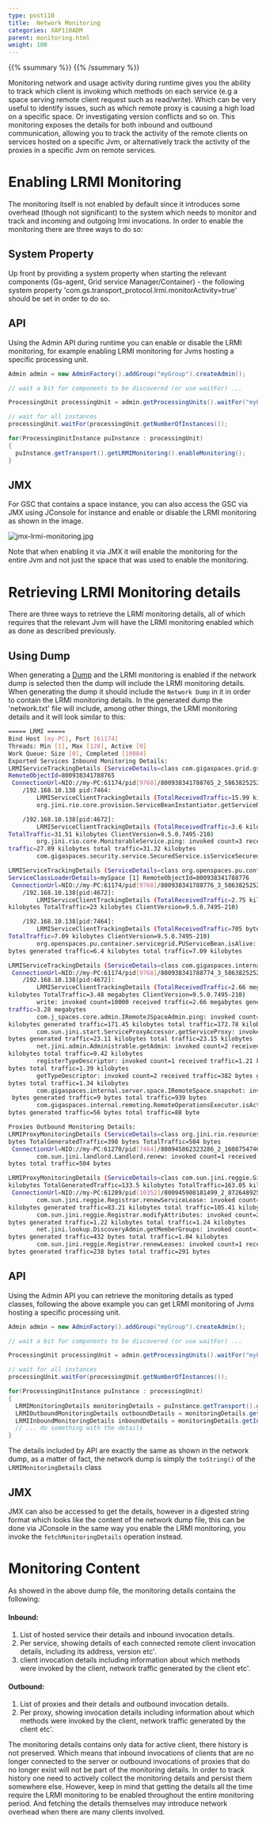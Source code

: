 ```yaml
---
type: post110
title:  Network Monitoring
categories: XAP110ADM
parent: monitoring.html
weight: 100
---
```



{{% ssummary %}} {{% /ssummary %}}



Monitoring network and usage activity during runtime gives you the ability to track which client is invoking which methods on each service (e.g a space serving remote client request such as read/write). Which can be very useful to identify issues, such as which remote proxy is causing a high load on a specific space. Or investigating version conflicts and so on. This monitoring exposes the details for both inbound and outbound communication, allowing you to track the activity of the remote clients on services hosted on a specific Jvm, or alternatively track the activity of the proxies in a specific Jvm on remote services.

# Enabling LRMI Monitoring

The monitoring itself is not enabled by default since it introduces some overhead (though not significant) to the system which needs to monitor and track and incoming and outgoing lrmi invocations. In order to enable the monitoring there are three ways to do so:

## System Property

Up front by providing a system property when starting the relevant components (Gs-agent, Grid service Manager/Container) - the following system property 'com.gs.transport_protocol.lrmi.monitorActivity=true' should be set in order to do so.

## API

Using the Admin API during runtime you can enable or disable the LRMI monitoring, for example enabling LRMI monitoring for Jvms hosting a specific processing unit.


```java
Admin admin = new AdminFactory().addGroup("myGroup").createAdmin();

// wait a bit for components to be discovered (or use waitFor) ...

ProcessingUnit processingUnit = admin.getProcessingUnits().waitFor("myProcesingUnit");

// wait for all instances
processingUnit.waitFor(processingUnit.getNumberOfInstances());

for(ProcessingUnitInstance puInstance : processingUnit)
{
  puInstance.getTransport().getLRMIMonitoring().enableMonitoring();
}
```

## JMX

For GSC that contains a space instance, you can also access the GSC via JMX using JConsole for instance and enable or disable the LRMI monitoring as shown in the image.

![jmx-lrmi-monitoring.jpg](/attachment_files/jmx-lrmi-monitoring.jpg)

Note that when enabling it via JMX it will enable the monitoring for the entire Jvm and not just the space that was used to enable the monitoring.

# Retrieving LRMI Monitoring details

There are three ways to retrieve the LRMI monitoring details, all of which requires that the relevant Jvm will have the LRMI monitoring enabled which as done as described previously.

## Using Dump

When generating a [Dump]({{%currentjavaurl%}}/dump.html) and the LRMI monitoring is enabled if the network dump is selected then the dump will include the LRMI monitoring details. When generating the dump it should include the `Network Dump` in it in order to contain the LRMI monitoring details. In the generated dump the 'network.txt' file will include, among other things, the LRMI monitoring details and it will look similar to this:


```bash
===== LRMI =====
Bind Host [my-PC], Port [61174]
Threads: Min [1], Max [128], Active [0]
Work Queue: Size [0], Completed [10084]
Exported Services Inbound Monitoring Details:
LRMIServiceTrackingDetails (ServiceDetails=class com.gigaspaces.grid.gsc.GSCImpl ServiceClassLoaderDetails=GSC
RemoteObjectId=800938341788765
 ConnectionUrl=NIO://my-PC:61174/pid[9768]/800938341788765_2_5863825252831098999_details class com.gigaspaces.grid.gsc.GSCImpl
	/192.168.10.138 pid:7464:
		LRMIServiceClientTrackingDetails (TotalReceivedTraffic=15.99 kilobytes TotalGeneratedTraffic=16.46 kilobytes TotalTraffic=32.45 kilobytes ClientVersion=9.5.0.7495-210)
		org.jini.rio.core.provision.ServiceBeanInstantiator.getServiceRecords: invoked count=1 received traffic=15.99 kilobytes generated traffic=16.46 kilobytes total traffic=32.45 kilobytes

	/192.168.10.138[pid:4672]:
		LRMIServiceClientTrackingDetails (TotalReceivedTraffic=3.6 kilobytes TotalGeneratedTraffic=27.91 kilobytes
TotalTraffic=31.51 kilobytes ClientVersion=9.5.0.7495-210)
		org.jini.rio.core.MonitorableService.ping: invoked count=3 received traffic=3.43 kilobytes generated
traffic=27.89 kilobytes total traffic=31.32 kilobytes
		com.gigaspaces.security.service.SecuredService.isServiceSecured: invoked count=1 received traffic=36 bytes generated traffic=17 bytes total traffic=53 bytes

LRMIServiceTrackingDetails (ServiceDetails=class org.openspaces.pu.container.servicegrid.PUServiceBeanImpl
ServiceClassLoaderDetails=mySpace [1] RemoteObjectId=800938341788776
 ConnectionUrl=NIO://my-PC:61174/pid[9768]/800938341788776_3_5863825252831098999_details[class org.openspaces.pu.container.servicegrid.PUServiceBeanImpl])
	/192.168.10.138[pid:4672]:
		LRMIServiceClientTrackingDetails (TotalReceivedTraffic=2.75 kilobytes TotalGeneratedTraffic=20.24
kilobytes TotalTraffic=23 kilobytes ClientVersion=9.5.0.7495-210)

	/192.168.10.138[pid:7464]:
		LRMIServiceClientTrackingDetails (TotalReceivedTraffic=705 bytes TotalGeneratedTraffic=6.4 kilobytes
TotalTraffic=7.09 kilobytes ClientVersion=9.5.0.7495-210)
		org.openspaces.pu.container.servicegrid.PUServiceBean.isAlive: invoked count=6 received traffic=705
bytes generated traffic=6.4 kilobytes total traffic=7.09 kilobytes

LRMIServiceTrackingDetails (ServiceDetails=class com.gigaspaces.internal.server.space.SpaceImpl(mySpace_container1:mySpace) ServiceClassLoaderDetails=mySpace [1] RemoteObjectId=800938341788774
 ConnectionUrl=NIO://my-PC:61174/pid[9768]/800938341788774_3_5863825252831098999_details[class com.gigaspaces.internal.server.space.SpaceImpl(mySpace_container1:mySpace)])
	/192.168.10.138[pid:4672]:
		LRMIServiceClientTrackingDetails (TotalReceivedTraffic=2.66 megabytes TotalGeneratedTraffic=839.08
kilobytes TotalTraffic=3.48 megabytes ClientVersion=9.5.0.7495-210)
		write: invoked count=10000 received traffic=2.66 megabytes generated traffic=633.93 kilobytes total
traffic=3.28 megabytes
		com.j_spaces.core.admin.IRemoteJSpaceAdmin.ping: invoked count=7 received traffic=1.34
kilobytes generated traffic=171.45 kilobytes total traffic=172.78 kilobytes
		com.sun.jini.start.ServiceProxyAccessor.getServiceProxy: invoked count=1 received traffic=40
bytes generated traffic=23.11 kilobytes total traffic=23.15 kilobytes
		net.jini.admin.Administrable.getAdmin: invoked count=2 received traffic=36 bytes generated traffic=9.39
kilobytes total traffic=9.42 kilobytes
		registerTypeDescriptor: invoked count=1 received traffic=1.21 kilobytes generated traffic=180
bytes total traffic=1.39 kilobytes
		getTypeDescriptor: invoked count=2 received traffic=382 bytes generated traffic=987
bytes total traffic=1.34 kilobytes
		com.gigaspaces.internal.server.space.IRemoteSpace.snapshot: invoked count=1 received traffic=930
 bytes generated traffic=9 bytes total traffic=939 bytes
		com.gigaspaces.internal.remoting.RemoteOperationsExecutor.isActive: invoked count=1 received traffic=32
bytes generated traffic=56 bytes total traffic=88 byte

Proxies Outbound Monitoring Details:
LRMIProxyMonitoringDetails (ServiceDetails=class org.jini.rio.resources.servicecore.LandlordLessor TotalReceivedTraffic=106
bytes TotalGeneratedTraffic=398 bytes TotalTraffic=504 bytes
 ConnectionUrl=NIO://my-PC:61270/pid[7464]/800945862323286_2_1608754746750993212_details[class org.jini.rio.resources.servicecore.LandlordLessor] ServiceVersion=9.5.0.7495-210)
		com.sun.jini.landlord.Landlord.renew: invoked count=1 received traffic=106 bytes generated traffic=398
bytes total traffic=504 bytes

LRMIProxyMonitoringDetails (ServiceDetails=class com.sun.jini.reggie.GigaRegistrar TotalReceivedTraffic=29.55
kilobytes TotalGeneratedTraffic=133.5 kilobytes TotalTraffic=163.05 kilobytes
 ConnectionUrl=NIO://my-PC:61289/pid[10352]/800945908181499_2_8726489250955775913_details[class com.sun.jini.reggie.GigaRegistrar] ServiceVersion=9.5.0.7495-210)
		com.sun.jini.reggie.Registrar.renewServiceLease: invoked count=8 received traffic=22.21
kilobytes generated traffic=83.21 kilobytes total traffic=105.41 kilobytes
		com.sun.jini.reggie.Registrar.modifyAttributes: invoked count=2 received traffic=18
bytes generated traffic=1.22 kilobytes total traffic=1.24 kilobytes
		net.jini.lookup.DiscoveryAdmin.getMemberGroups: invoked count=12 received traffic=636
bytes generated traffic=432 bytes total traffic=1.04 kilobytes
		com.sun.jini.reggie.Registrar.renewLeases: invoked count=1 received traffic=53
bytes generated traffic=238 bytes total traffic=291 bytes
```

## API

Using the Admin API you can retrieve the monitoring details as typed classes, following the above example you can get LRMI monitoring of Jvms hosting a specific processing unit.


```java
Admin admin = new AdminFactory().addGroup("myGroup").createAdmin();

// wait a bit for components to be discovered (or use waitFor) ...

ProcessingUnit processingUnit = admin.getProcessingUnits().waitFor("myProcesingUnit");

// wait for all instances
processingUnit.waitFor(processingUnit.getNumberOfInstances());

for(ProcessingUnitInstance puInstance : processingUnit)
{
  LRMIMonitoringDetails monitoringDetails = puInstance.getTransport().getLRMIMonitoring().fetchMonitoringDetails();
  LRMIOutboundMonitoringDetails outboundDetails = monitoringDetails.getOutboundMonitoringDetails();
  LRMIInboundMonitoringDetails inboundDetails = monitoringDetails.getInboundMonitoringDetails();
  // ... do something with the details
}
```

The details included by API are exactly the same as shown in the network dump, as a matter of fact, the network dump is simply the `toString()` of the `LRMIMonitoringDetails` class

## JMX

JMX can also be accessed to get the details, however in a digested string format which looks like the content of the network dump file, this can be done via JConsole in the same way you enable the LRMI monitoring, you invoke the `fetchMonitoringDetails` operation instead.

# Monitoring Content

As showed in the above dump file, the monitoring details contains the following:

#### Inbound:

1. List of hosted service their details and inbound invocation details.
2. Per service, showing details of each connected remote client invocation details, including its address, version etc'.
3.  client invocation details including information about which methods were invoked by the client, network traffic generated by the client etc'.

#### Outbound:

1. List of proxies and their details and outbound invocation details.
2. Per proxy, showing invocation details including information about which methods were invoked by the client, network traffic generated by the client etc'.

The monitoring details contains only data for active client, there history is not preserved. Which means that inbound invocations of clients that are no longer connected to the server or outbound invocations of proxies that do no longer exist will not be part of the monitoring details. In order to track history one need to actively collect the monitoring details and persist them somewhere else.
However, keep in mind that getting the details all the time require the LRMI monitoring to be enabled throughout the entire monitoring period. And fetching the details themselves may introduce network overhead when there are many clients involved.
